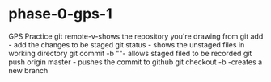 # phase-0-gps-1
GPS Practice
git remote-v-shows the repository you're drawing from
git add - add the changes to be staged
git status - shows the unstaged files in working directory
git commit -b ""- allows staged filed to be recorded
git push origin master - pushes the commit to github
git checkout -b -creates a new branch